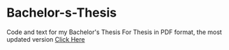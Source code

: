 # Bachelor-s-Thesis
Code and text for my Bachelor's Thesis
For Thesis in PDF format, the most updated version [Click Here](Bachelor_Writing.pdf)
